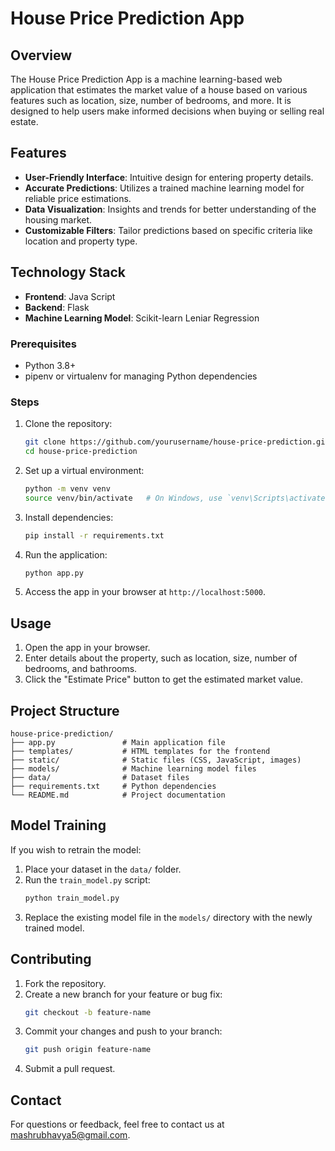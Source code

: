 # House Price Prediction App

## Overview
The House Price Prediction App is a machine learning-based web application that estimates the market value of a house based on various features such as location, size, number of bedrooms, and more. It is designed to help users make informed decisions when buying or selling real estate.

## Features
- **User-Friendly Interface**: Intuitive design for entering property details.
- **Accurate Predictions**: Utilizes a trained machine learning model for reliable price estimations.
- **Data Visualization**: Insights and trends for better understanding of the housing market.
- **Customizable Filters**: Tailor predictions based on specific criteria like location and property type.

## Technology Stack
- **Frontend**: Java Script
- **Backend**: Flask
- **Machine Learning Model**: Scikit-learn Leniar Regression

### Prerequisites
- Python 3.8+
- pipenv or virtualenv for managing Python dependencies

### Steps
1. Clone the repository:
   ```bash
   git clone https://github.com/yourusername/house-price-prediction.git
   cd house-price-prediction
   ```
2. Set up a virtual environment:
   ```bash
   python -m venv venv
   source venv/bin/activate   # On Windows, use `venv\Scripts\activate`
   ```
3. Install dependencies:
   ```bash
   pip install -r requirements.txt
   ```
4. Run the application:
   ```bash
   python app.py
   ```
5. Access the app in your browser at `http://localhost:5000`.

## Usage
1. Open the app in your browser.
2. Enter details about the property, such as location, size, number of bedrooms, and bathrooms.
3. Click the "Estimate Price" button to get the estimated market value.


## Project Structure
```plaintext
house-price-prediction/
├── app.py               # Main application file
├── templates/           # HTML templates for the frontend
├── static/              # Static files (CSS, JavaScript, images)
├── models/              # Machine learning model files
├── data/                # Dataset files
├── requirements.txt     # Python dependencies
└── README.md            # Project documentation
```

## Model Training
If you wish to retrain the model:
1. Place your dataset in the `data/` folder.
2. Run the `train_model.py` script:
   ```bash
   python train_model.py
   ```
3. Replace the existing model file in the `models/` directory with the newly trained model.

## Contributing
1. Fork the repository.
2. Create a new branch for your feature or bug fix:
   ```bash
   git checkout -b feature-name
   ```
3. Commit your changes and push to your branch:
   ```bash
   git push origin feature-name
   ```
4. Submit a pull request.

## Contact
For questions or feedback, feel free to contact us at mashrubhavya5@gmail.com.
